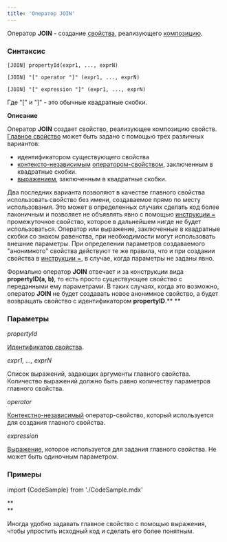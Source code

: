 ```yaml
---
title: 'Оператор JOIN'
---
```


Оператор **JOIN** - создание [свойства](Свойства.md), реализующего [композицию](Композиция_JOIN.md).

### Синтаксис

    [JOIN] propertyId(expr1, ..., exprN)
     
    [JOIN] "[" operator "]" (expr1, ..., exprN)
     
    [JOIN] "[" expression "]" (expr1, ..., exprN) 

Где "\[" и "\]" - это обычные квадратные скобки.

**Описание** 

Оператор **JOIN** создает свойство, реализующее композицию свойств. [Главное свойство](Композиция_JOIN.md) может быть задано с помощью трех различных вариантов:

-   идентификатором существующего свойства
-   [контексто-независимым](Операторы-свойства.md#contextindependent) [оператором-свойством](Операторы-свойства.md), заключенным в квадратные скобки.
-   [выражением](Выражения.md), заключенным в квадратные скобки.

Два последних варианта позволяют в качестве главного свойства использовать свойство без имени, создаваемое прямо по месту использования. Это может в определенных случаях сделать код более лаконичным и позволяет не объявлять явно с помощью [инструкции =](Инструкция_=.md) промежуточное свойство, которое в дальнейшем нигде не будет использоваться. Оператор или выражение, заключенные в квадратные скобки со знаком равенства, при необходимости могут использовать внешние параметры. При определении параметров создаваемого "анонимного" свойства действуют те же правила, что и при создании свойства в [инструкции =](Инструкция_=.md), в случае, когда параметры не заданы явно.    

Формально оператор **JOIN** отвечает и за конструкции вида **propertyID(a, b)**, то есть просто существующее свойство с переданными ему параметрами. В таких случаях, когда это возможно, оператор **JOIN** не будет создавать новое анонимное свойство, а будет возвращать свойство с идентификатором **propertyID**.** **

### Параметры

*propertyId*

[Идентификатор свойства](Идентификаторы.md#propertyid-broken). 

*expr1, ..., exprN*

Список выражений, задающих аргументы главного свойства. Количество выражений должно быть равно количеству параметров главного свойства.

*operator*

[Контекстно-независимый](Операторы-свойства.md) оператор-свойство, который используется для создания главного свойства.

*expression*

[Выражение](Выражения.md), которое используется для задания главного свойства. Не может быть одиночным параметром.

### Примеры


import {CodeSample} from './CodeSample.mdx'

<CodeSample url="https://ru-documentation.lsfusion.org/sample?file=OperatorPropertySample&block=join1"/>

**  
**

Иногда удобно задавать главное свойство с помощью выражения, чтобы упростить исходный код и сделать его более понятным.

<CodeSample url="https://ru-documentation.lsfusion.org/sample?file=OperatorPropertySample&block=join2"/>
